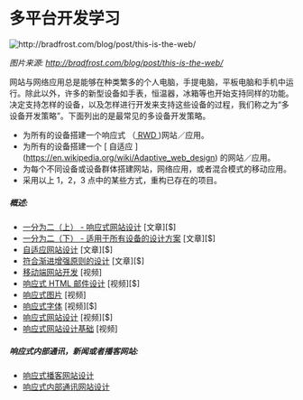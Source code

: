 
# 多平台开发学习

![](../images/things.jpg "http://bradfrost.com/blog/post/this-is-the-web/")

<cite>图片来源: <a href="http://bradfrost.com/blog/post/this-is-the-web/">http://bradfrost.com/blog/post/this-is-the-web/</a></cite>

网站与网络应用总是能够在种类繁多的个人电脑，手提电脑，平板电脑和手机中运行。除此以外，许多的新型设备如手表，恒温器，冰箱等也开始支持同样的功能。决定支持怎样的设备，以及怎样进行开发来支持这些设备的过程，我们称之为“多设备开发策略”。下面列出的是最常见的多设备开发策略。

* 为所有的设备搭建一个响应式 （[ RWD ](https://en.wikipedia.org/wiki/Responsive_web_design))网站／应用。
* 为所有的设备搭建一个 [ 自适应 ] (https://en.wikipedia.org/wiki/Adaptive_web_design) 的网站／应用。
* 为每个不同设备或设备群体搭建网站，网络应用，或者混合模式的移动应用。
* 采用以上 1，2，3 点中的某些方式，重构已存在的项目。

##### 概述:

* [一分为二（上） - 响应式网站设计](https://abookapart.com/collections/responsive-design) [文章][$]
* [一分为二（下） - 适用于所有设备的设计方案](https://abookapart.com/collections/design-for-any-device) [文章][$]
* [自适应网站设计](https://www.amazon.com/gp/product/0134216148?&_encoding=UTF8&tag=frontend-handbook-20&linkCode=ur2&linkId=defa398e66db76e7edbb8ddfa28caa1e&camp=1789&creative=9325) [文章][$]
* [符合渐进增强原则的设计](https://www.amazon.com/Designing-Progressive-Enhancement-Building-Everyone/dp/0321658884/?&_encoding=UTF8&tag=frontend-handbook-20&linkCode=ur2&linkId=bdac6f12a3d24fe694468aa8145001eb&camp=1789&creative=9325) [文章][$]
* [移动端网站开发](https://www.udacity.com/course/mobile-web-development--cs256) [视频]
* [响应式 HTML 邮件设计](https://frontendmasters.com/courses/responsive-email/) [视频][$]
* [响应式图片](https://www.udacity.com/course/responsive-images--ud882) [视频]
* [响应式字体](https://www.pluralsight.com/courses/responsive-typography) [视频][$]
* [响应式网站设计](https://frontendmasters.com/courses/responsive-web-design/) [视频][$]
* [响应式网站设计基础](https://www.udacity.com/course/responsive-web-design-fundamentals--ud893) [视频]

##### 响应式内部通讯，新闻或者播客网站:

* [响应式播客网站设计](https://responsivewebdesign.com/podcast/)
* [响应式内部通讯网站设计](https://responsivewebdesign.com/newsletter/)

























